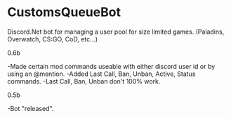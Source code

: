 # CustomsQueueBot
Discord.Net bot for managing a user pool for size limited games. (Paladins, Overwatch,  CS:GO, CoD, etc...)

0.6b

-Made certain mod commands useable with either discord user id or by using an @mention.
-Added Last Call, Ban, Unban, Active, Status commands.
  -Last Call, Ban, Unban don't 100% work.

0.5b

-Bot "released".
